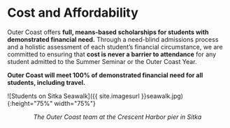# Cost and Affordability

Outer Coast offers **full, means-based scholarships for students with demonstrated financial need.** Through a need-blind admissions process and a holistic assessment of each student’s financial circumstance, we are committed to ensuring that **cost is never a barrier to attendance** for any student admitted to the Summer Seminar or the Outer Coast Year.

**Outer Coast will meet 100% of demonstrated financial need for all students, including travel.**


<!-- This inserts the photo of students on the seawalk -->
![Students on Sitka Seawalk]({{ site.imagesurl }}seawalk.jpg){:height="75%" width="75%"}

<div align="center"><em>The Outer Coast team at the Crescent Harbor pier in Sitka</em></div>

